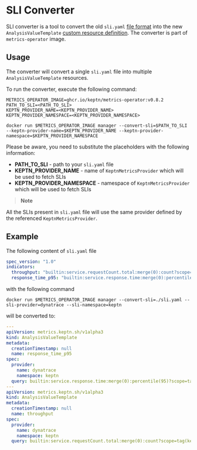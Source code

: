 # SLI Converter

SLI converter is a tool to convert the old `sli.yaml`
[file format](https://github.com/keptn/spec/blob/master/service_level_indicator.md) into the new
`AnalysisValueTemplate` [custom resource definition](../../docs/content/en/docs/crd-ref/metrics/v1alpha3/_index.md).
The converter is part of `metrics-operator` image.

## Usage

The converter will convert a single `sli.yaml` file into multiple `AnalysisValueTemplate` resources.

To run the converter, execute the following command:

<!---x-release-please-start-version-->
```shell
METRICS_OPERATOR_IMAGE=ghcr.io/keptn/metrics-operator:v0.8.2
PATH_TO_SLI=<PATH_TO_SLI>
KEPTN_PROVIDER_NAME=<KEPTN_PROVIDER_NAME>
KEPTN_PROVIDER_NAMESPACE=<KEPTN_PROVIDER_NAMESPACE>

docker run $METRICS_OPERATOR_IMAGE manager --convert-sli=$PATH_TO_SLI --keptn-provider-name=$KEPTN_PROVIDER_NAME --keptn-provider-namespace=$KEPTN_PROVIDER_NAMESPACE
```
<!---x-release-please-end-->

Please be aware, you need to substitute the placeholders with the following information:

* **PATH_TO_SLI** - path to your `sli.yaml` file
* **KEPTN_PROVIDER_NAME** - name of `KeptnMetricsProvider` which will be used to fetch SLIs
* **KEPTN_PROVIDER_NAMESPACE** - namespace of `KeptnMetricsProvider` which will be used to fetch SLIs

> **Note**

All the SLIs present in `sli.yaml` file will use the same provider defined by the referenced
`KeptnMetricsProvider`.

## Example

The following content of `sli.yaml` file

```yaml
spec_version: "1.0"
indicators:
  throughput: "builtin:service.requestCount.total:merge(0):count?scope=tag(keptn_project:$PROJECT),tag(keptn_stage:$STAGE),tag(keptn_service:$SERVICE),tag(keptn_deployment:$DEPLOYMENT)"
  response_time_p95: "builtin:service.response.time:merge(0):percentile(95)?scope=tag(keptn_project:$PROJECT),tag(keptn_stage:$STAGE),tag(keptn_service:$SERVICE),tag(keptn_deployment:$DEPLOYMENT)"
```

with the following command

```shell
docker run $METRICS_OPERATOR_IMAGE manager --convert-sli=./sli.yaml --sli-provider=dynatrace --sli-namespace=keptn
```

will be converted to:

```yaml
---
apiVersion: metrics.keptn.sh/v1alpha3
kind: AnalysisValueTemplate
metadata:
  creationTimestamp: null
  name: response_time_p95
spec:
  provider:
    name: dynatrace
    namespace: keptn
  query: builtin:service.response.time:merge(0):percentile(95)?scope=tag(keptn_project:{{.project}}),tag(keptn_stage:{{.stage}}),tag(keptn_service:{{.service}}),tag(keptn_deployment:{{.deployment}})
---
apiVersion: metrics.keptn.sh/v1alpha3
kind: AnalysisValueTemplate
metadata:
  creationTimestamp: null
  name: throughput
spec:
  provider:
    name: dynatrace
    namespace: keptn
  query: builtin:service.requestCount.total:merge(0):count?scope=tag(keptn_project:{{.project}}),tag(keptn_stage:{{.stage}}),tag(keptn_service:{{.service}}),tag(keptn_deployment:{{.deployment}})
```
